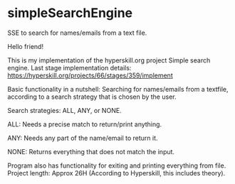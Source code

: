 # simpleSearchEngine
SSE to search for names/emails from a text file. 

Hello friend!

This is my implementation of the hyperskill.org project Simple search engine.
Last stage implementation details: https://hyperskill.org/projects/66/stages/359/implement

Basic functionality in a nutshell:
Searching for names/emails from a textfile,
according to a search strategy that is chosen by the user.

Search strategies: ALL, ANY, or NONE.

ALL: Needs a precise match to return/print anything.

ANY: Needs any part of the name/email to return it.

NONE: Returns everything that does not match the input.

Program also has functionality for exiting and printing everything from file.
Project length: Approx 26H (According to Hyperskill, this includes theory).
